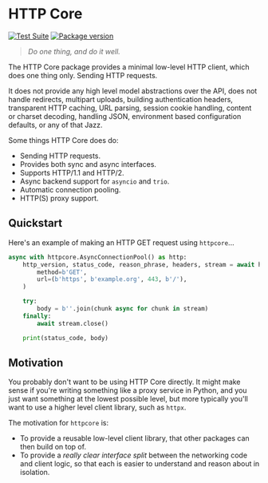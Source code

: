 # HTTP Core

[![Test Suite](https://github.com/encode/httpcore/workflows/Test%20Suite/badge.svg)](https://github.com/encode/httpcore/actions)
[![Package version](https://badge.fury.io/py/httpcore.svg)](https://pypi.org/project/httpcore/)

> *Do one thing, and do it well.*

The HTTP Core package provides a minimal low-level HTTP client, which does
one thing only. Sending HTTP requests.

It does not provide any high level model abstractions over the API,
does not handle redirects, multipart uploads, building authentication headers,
transparent HTTP caching, URL parsing, session cookie handling,
content or charset decoding, handling JSON, environment based configuration
defaults, or any of that Jazz.

Some things HTTP Core does do:

* Sending HTTP requests.
* Provides both sync and async interfaces.
* Supports HTTP/1.1 and HTTP/2.
* Async backend support for `asyncio` and `trio`.
* Automatic connection pooling.
* HTTP(S) proxy support.

## Quickstart

Here's an example of making an HTTP GET request using `httpcore`...

```python
async with httpcore.AsyncConnectionPool() as http:
    http_version, status_code, reason_phrase, headers, stream = await http.request(
        method=b'GET',
        url=(b'https', b'example.org', 443, b'/'),
    )

    try:
        body = b''.join(chunk async for chunk in stream)
    finally:
        await stream.close()

    print(status_code, body)
```

## Motivation

You probably don't want to be using HTTP Core directly. It might make sense if
you're writing something like a proxy service in Python, and you just want
something at the lowest possible level, but more typically you'll want to use
a higher level client library, such as `httpx`.

The motivation for `httpcore` is:

* To provide a reusable low-level client library, that other packages can then build on top of.
* To provide a *really clear interface split* between the networking code and client logic,
  so that each is easier to understand and reason about in isolation.

